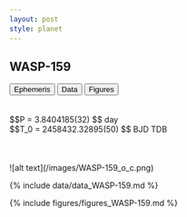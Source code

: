 ```yaml
---
layout: post
style: planet
---
```

<script src="../js/planets.js"></script>

## WASP-159

<!-- Tab links -->
<div class="tab">
<button class="tablinks" onclick="openCity(event, 'Ephemeris')">Ephemeris</button>
<button class="tablinks" onclick="openCity(event, 'Data')">Data</button>
<button class="tablinks" onclick="openCity(event, 'Figures')">Figures</button>
</div>

<!-- Tab content -->
<div id="Ephemeris" class="tabcontent" markdown="1">
<br/><br/>
$$P = 3.8404185(32) $$ day <br/>
$$T_0 = 2458432.32895(50) $$ BJD TDB
<br/><br/>
<br/><br/>
![alt text](/images/WASP-159_o_c.png)
</div>


<div id="Data" class="tabcontent" markdown="1">

{% include data/data_WASP-159.md %}

</div>

<div id="Figures" class="tabcontent" markdown="1">
{% include figures/figures_WASP-159.md %}
</div>


<script src="../js/tabs.js"></script>


